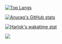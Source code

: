 [![Top Langs](https://github-readme-stats.vercel.app/api/top-langs/?username=textGamex&layout=donut)](https://github.com/anuraghazra/github-readme-stats)

[![Anurag's GitHub stats](https://github-readme-stats.vercel.app/api?username=textGamex&theme=gruvbox)](https://github.com/anuraghazra/github-readme-stats)

[![Harlok's wakatime stat](https://github-readme-stats.vercel.app/api/wakatime?username=textGamex)](https://github.com/anuraghazra/github-readme-stats)

![](https://count.getloli.com/get/@textGamex.github.readme)
